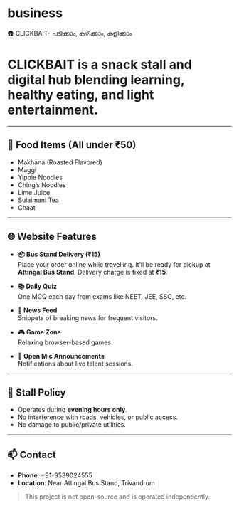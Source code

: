 # business
🛖 CLICKBAIT- പടിക്കാം, കഴിക്കാം, കളിക്കാം
#  CLICKBAIT is a snack stall and digital hub blending learning, healthy eating, and light entertainment.

---

## 🌮 Food Items (All under ₹50)

- Makhana (Roasted Flavored)
- Maggi
- Yippie Noodles
- Ching’s Noodles
- Lime Juice
- Sulaimani Tea
- Chaat

---

## 🌐 Website Features

- **📦 Bus Stand Delivery (₹15)**  
  Place your order online while travelling. It’ll be ready for pickup at **Attingal Bus Stand**. Delivery charge is fixed at **₹15**.

- **📚 Daily Quiz**  
  One MCQ each day from exams like NEET, JEE, SSC, etc.

- **📰 News Feed**  
  Snippets of breaking news for frequent visitors.

- **🎮 Game Zone**  
  Relaxing browser-based games.

- **🎤 Open Mic Announcements**  
  Notifications about live talent sessions.

---

## 🧭 Stall Policy

- Operates during **evening hours only**.
- No interference with roads, vehicles, or public access.
- No damage to public/private utilities.

---

## 📫 Contact

- **Phone**: +91-9539024555  
- **Location**: Near Attingal Bus Stand, Trivandrum

> This project is not open-source and is operated independently.
